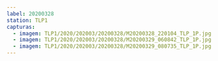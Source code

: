 ```yaml
---
label: 20200328
station: TLP1
capturas:
  - imagem: TLP1/2020/202003/20200328/M20200328_220104_TLP_1P.jpg
  - imagem: TLP1/2020/202003/20200328/M20200329_060842_TLP_1P.jpg
  - imagem: TLP1/2020/202003/20200328/M20200329_080735_TLP_1P.jpg
---
```

